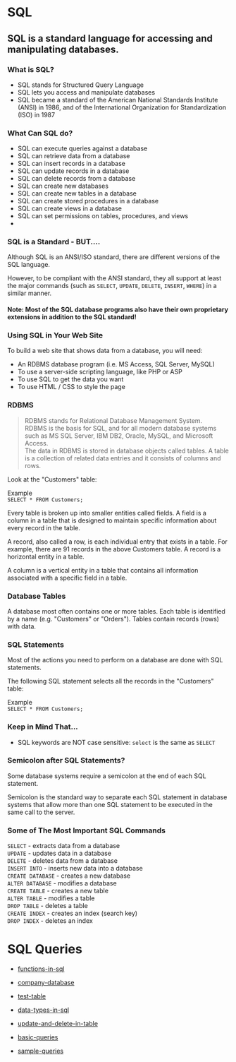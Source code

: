 # SQL
## SQL is a standard language for accessing and manipulating databases.

 ### What is SQL? <br>
- SQL stands for Structured Query Language
- SQL lets you access and manipulate databases
- SQL became a standard of the American National Standards Institute (ANSI) in 1986, and of the International Organization for Standardization (ISO) in 1987
### What Can SQL do?
- SQL can execute queries against a database
- SQL can retrieve data from a database
- SQL can insert records in a database
- SQL can update records in a database
- SQL can delete records from a database
- SQL can create new databases
- SQL can create new tables in a database
- SQL can create stored procedures in a database
- SQL can create views in a database
- SQL can set permissions on tables, procedures, and views
- 
### SQL is a Standard - BUT....
Although SQL is an ANSI/ISO standard, there are different versions of the SQL language.

However, to be compliant with the ANSI standard, they all support at least the major commands (such as ```SELECT```, ```UPDATE```, ```DELETE```, ```INSERT```, ```WHERE```) in a similar manner.

#### Note: Most of the SQL database programs also have their own proprietary extensions in addition to the SQL standard!

### Using SQL in Your Web Site
To build a web site that shows data from a database, you will need:
- An RDBMS database program (i.e. MS Access, SQL Server, MySQL)
- To use a server-side scripting language, like PHP or ASP
- To use SQL to get the data you want
- To use HTML / CSS to style the page

### RDBMS
> RDBMS stands for Relational Database Management System. <br>
RDBMS is the basis for SQL, and for all modern database systems such as MS SQL Server, IBM DB2, Oracle, MySQL, and Microsoft Access. <br>
The data in RDBMS is stored in database objects called tables. A table is a collection of related data entries and it consists of columns and rows. <br>

Look at the "Customers" table:

Example <br>
```SELECT * FROM Customers;```

Every table is broken up into smaller entities called fields. A field is a column in a table that is designed to maintain specific information about every record in the table.

A record, also called a row, is each individual entry that exists in a table. For example, there are 91 records in the above Customers table. A record is a horizontal entity in a table.

A column is a vertical entity in a table that contains all information associated with a specific field in a table.

### Database Tables
A database most often contains one or more tables. Each table is identified by a name (e.g. "Customers" or "Orders"). Tables contain records (rows) with data.

### SQL Statements
Most of the actions you need to perform on a database are done with SQL statements.

The following SQL statement selects all the records in the "Customers" table:

Example <br>
```SELECT * FROM Customers;```

### Keep in Mind That...
- SQL keywords are NOT case sensitive: ```select``` is the same as ```SELECT```


### Semicolon after SQL Statements?
Some database systems require a semicolon at the end of each SQL statement.

Semicolon is the standard way to separate each SQL statement in database systems that allow more than one SQL statement to be executed in the same call to the server.

### Some of The Most Important SQL Commands
```SELECT``` - extracts data from a database <br>
```UPDATE``` - updates data in a database<br>
```DELETE``` - deletes data from a database<br>
```INSERT INTO``` - inserts new data into a database<br>
```CREATE DATABASE``` - creates a new database<br>
```ALTER DATABASE``` - modifies a database<br>
```CREATE TABLE``` - creates a new table<br>
```ALTER TABLE``` - modifies a table<br>
```DROP TABLE``` - deletes a table<br>
```CREATE INDEX``` - creates an index (search key)<br>
```DROP INDEX``` - deletes an index<br>


















# SQL Queries

- [functions-in-sql](https://popsql.com/queries/-NG6w-Xd4KtIm1PtAehi/functions-in-sql?access_token=0f5bea89833be8c16d9d3f95207e8f5a)

- [company-database](https://popsql.com/queries/-NG6cmIf5-q78X1ZYOD5/company-database?access_token=9ab971e34b52785a38c79d0c4896dc91)

- [test-table](https://popsql.com/queries/-NG2EP6NcQh7P-zHbRkD/test-table?access_token=39c4587e71d4729a398658e29bdea3df)

- [data-types-in-sql](https://popsql.com/queries/-NG50BV7ZFsJg8zxMcFB/data-types-in-sql?access_token=f0ef13361fe61fffc997b61edff405da)

- [update-and-delete-in-table](https://popsql.com/queries/-NG5IAAy5guhK0fwvoIV/update-and-delete-in-table?access_token=2063ebd5ea175c99c7c32e72701c0f17)

- [basic-queries](https://popsql.com/queries/-NG5QMznetiuCUcyj9v4/basic-queriessql?run_id=24490880)

- [sample-queries](https://popsql.com/queries/-NG28GVLBu1rBKhqdbGI/sample-queries?run_id=24490967)
